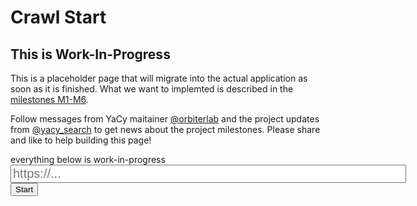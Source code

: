 # Crawl Start

## <span class="glyphicon glyphicon-info-sign" aria-hidden="true"></span> This is Work-In-Progress

This is a placeholder page that will migrate into the actual application as soon as it is finished.
What we want to implemted is described in the [milestones M1-M6](https://github.com/yacy/searchlab/issues).

<span class="glyphicon glyphicon-exclamation-sign" aria-hidden="true"></span> Follow messages from YaCy maitainer [@orbiterlab](https://twitter.com/orbiterlab) and the project updates from [@yacy_search](https://twitter.com/yacy_search) to get news about the project milestones. Please share and <span class="glyphicon glyphicon-heart" aria-hidden="true"></span> like to help building this page!

<div class="alert alert-warning" role="alert">everything below is work-in-progress</div>

<form action="." class="navbar-form navbar-left">
  <div class="form-group">
    <input name="crawlingURL" id="crawlingURL" type="text" size="50" maxlength="256" value="" placeholder="https://..." style="font-size:20px"/>
  </div>
  <button type="submit" name="crawlingstart" value="Start New Crawl" class="btn btn-primary"/>Start</button>
</form>